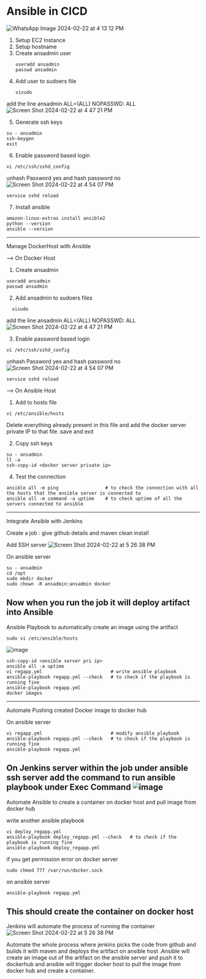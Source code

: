 # Ansible in CICD

![WhatsApp Image 2024-02-22 at 4 13 12 PM](https://github.com/tspoorthyreddy/CICD-with-Git-Jenkins-Ansible-K8s/assets/93954534/b241c7f6-f570-4e27-b1c3-04c6e2677bfe)

1. Setup EC2 Instance
2. Setup hostname
3. Create ansadmin user
   ```
   useradd ansadmin
   passwd ansadmin
   ```
4. Add user to sudoers file
   ```
   visudo
   ```
add the line ansadmin ALL=(ALL) NOPASSWD: ALL
![Screen Shot 2024-02-22 at 4 47 21 PM](https://github.com/tspoorthyreddy/CICD-with-Git-Jenkins-Ansible-K8s/assets/93954534/3fae2c36-48e5-42f7-b3c3-74a675f02a9e)

5. Generate ssh keys
```
su - ansadmin
ssh-keygen
exit
```
6. Enable password based login
```
vi /etc/ssh/sshd_config
```
unhash Password yes and hash password no
![Screen Shot 2024-02-22 at 4 54 07 PM](https://github.com/tspoorthyreddy/CICD-with-Git-Jenkins-Ansible-K8s/assets/93954534/7c0cea95-d269-401c-9772-4c35491fa65c)
```
service sshd reload
```
7. Install ansible
```
amazon-linux-extras install ansible2
python --version
ansible --version
```
--------------------------------------------------------------------------------------------------------------------------------------------------------------------

Manage DockerHost with Ansible

--> On Docker Host
1. Create ansadmin
```
useradd ansadmin
passwd ansadmin
```
2. Add ansadmin to sudoers files
 ```
   visudo
   ```
add the line ansadmin ALL=(ALL) NOPASSWD: ALL
![Screen Shot 2024-02-22 at 4 47 21 PM](https://github.com/tspoorthyreddy/CICD-with-Git-Jenkins-Ansible-K8s/assets/93954534/3fae2c36-48e5-42f7-b3c3-74a675f02a9e)

3. Enable password based login
```
vi /etc/ssh/sshd_config
```
unhash Password yes and hash password no
![Screen Shot 2024-02-22 at 4 54 07 PM](https://github.com/tspoorthyreddy/CICD-with-Git-Jenkins-Ansible-K8s/assets/93954534/7c0cea95-d269-401c-9772-4c35491fa65c)
```
service sshd reload
```
--> On Ansible Host
1. Add to hosts file
```
vi /etc/ansible/hosts
```
Delete everything already present in this file and add the docker server private IP to that file .save and exit

2. Copy ssh keys
```
su - ansadmin
ll -a
ssh-copy-id <docker server private ip>
```
4. Test the connection
```
ansible all -m ping                 # to check the connection with all the hosts that the ansible server is connected to
ansible all -m command -a uptime    # to check uptime of all the servers connected to ansible
```
--------------------------------------------------------------------------------------------------------------------------------------------------------------------

Integrate Ansible with Jenkins

Create a job : give github details and maven clean install

Add SSH server
![Screen Shot 2024-02-22 at 5 26 38 PM](https://github.com/tspoorthyreddy/CICD-with-Git-Jenkins-Ansible-K8s/assets/93954534/40f63675-6bb8-441b-973d-5f21865a1515)

On ansible server
```
su - ansadmin
cd /opt
sudo mkdir docker
sudo chown -R ansadmin:ansadmin docker
```
Now when you run the job it will deploy artifact into Ansible
--------------------------------------------------------------------------------------------------------------------------------------------------------------------

Ansible Playbook to automatically create an image using the artifact
```
sudo vi /etc/ansible/hosts
```
![image](https://github.com/tspoorthyreddy/CICD-with-Git-Jenkins-Ansible-K8s/assets/93954534/eba42db8-e96a-4e75-9161-eaa764d6bc84)

```
ssh-copy-id <ansible server pri ip>
ansible all -a uptime
vi regapp.yml                         # write ansible playbook
ansible-playbook regapp.yml --check   # to check if the playbook is running fine
ansible-playbook regapp.yml
docker images
```
--------------------------------------------------------------------------------------------------------------------------------------------------------------------

Automate Pushing created Docker image to docker hub

On ansible server
```
vi regapp.yml                         # modify ansible playbook
ansible-playbook regapp.yml --check   # to check if the playbook is running fine
ansible-playbook regapp.yml
```
On Jenkins server within the job under ansible ssh server add the command to run ansible playbook under Exec Command
![image](https://github.com/tspoorthyreddy/CICD-with-Git-Jenkins-Ansible-K8s/assets/93954534/97497791-0cfe-4788-a6e3-7624760b64ec)
--------------------------------------------------------------------------------------------------------------------------------------------------------------------

Automate Ansible to create a container on docker host and pull image from docker hub

write another ansible playbook 
```
vi deploy_regapp.yml
ansible-playbook deploy_regapp.yml --check   # to check if the playbook is running fine
ansible-playbook deploy_regapp.yml
```
if you get permission error
on docker server
```
sudo chmod 777 /var/run/docker.sock
```
on ansible server
```
ansible-playbook regapp.yml
```
This should create the container on docker host
--------------------------------------------------------------------------------------------------------------------------------------------------------------------

Jenkins will automate the process of running the container
![Screen Shot 2024-02-22 at 5 26 38 PM](https://github.com/tspoorthyreddy/CICD-with-Git-Jenkins-Ansible-K8s/assets/93954534/01d15a24-d1a7-4bd6-b438-26d21396922c)



Automate the whole process where jenkins picks the code from github and builds it with maven and deploys the artifact on ansible host .Ansible will create an image out of the artifact on the ansible server and push it to dockerhub and ansible will trigger docker host to pull the image from docker hub and create a container.
